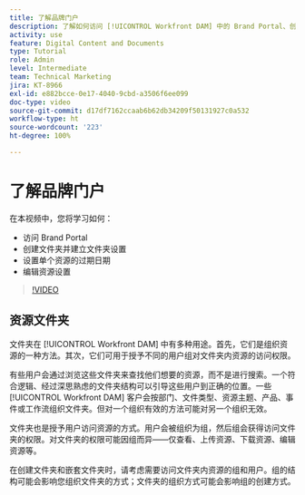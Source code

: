 ```yaml
---
title: 了解品牌门户
description: 了解如何访问 [!UICONTROL Workfront DAM] 中的 Brand Portal、创建文件夹、设置单个资源的过期日期以及编辑资源设置。
activity: use
feature: Digital Content and Documents
type: Tutorial
role: Admin
level: Intermediate
team: Technical Marketing
jira: KT-8966
exl-id: e882bcce-0e17-4040-9cbd-a3506f6ee099
doc-type: video
source-git-commit: d17df7162ccaab6b62db34209f50131927c0a532
workflow-type: ht
source-wordcount: '223'
ht-degree: 100%

---
```


# 了解品牌门户

在本视频中，您将学习如何：

* 访问 Brand Portal
* 创建文件夹并建立文件夹设置
* 设置单个资源的过期日期
* 编辑资源设置

>[!VIDEO](https://video.tv.adobe.com/v/3419541/?quality=12&learn=on&enablevpops&captions=chi_hans)

## 资源文件夹

文件夹在 [!UICONTROL Workfront DAM] 中有多种用途。首先，它们是组织资源的一种方法。其次，它们可用于授予不同的用户组对文件夹内资源的访问权限。

有些用户会通过浏览这些文件夹来查找他们想要的资源，而不是进行搜索。一个符合逻辑、经过深思熟虑的文件夹结构可以引导这些用户到正确的位置。一些 [!UICONTROL Workfront DAM] 客户会按部门、文件类型、资源主题、产品、事件或工作流组织文件夹。但对一个组织有效的方法可能对另一个组织无效。

文件夹也是授予用户访问资源的方式。用户会被组织为组，然后组会获得访问文件夹的权限。对文件夹的权限可能因组而异——仅查看、上传资源、下载资源、编辑资源等。

在创建文件夹和嵌套文件夹时，请考虑需要访问文件夹内资源的组和用户。组的结构可能会影响您组织文件夹的方式；文件夹的组织方式可能会影响组的创建方式。
